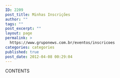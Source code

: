 ```yaml
---
ID: 2209
post_title: Minhas Inscrições
author: ""
tags: ""
post_excerpt: ""
layout: page
permalink: >
  https://www.gruponews.com.br/eventos/inscricoes
categories: categories
published: true
post_date: 2012-04-08 00:29:04
---
```

CONTENTS